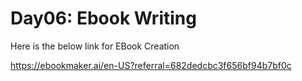 # Day06: Ebook Writing

Here is the below link for EBook Creation

https://ebookmaker.ai/en-US?referral=682dedcbc3f656bf94b7bf0c